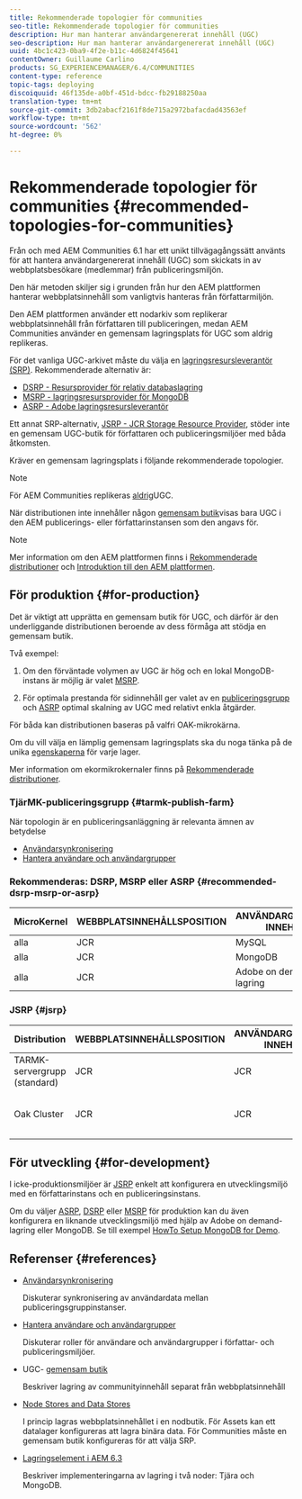 ```yaml
---
title: Rekommenderade topologier för communities
seo-title: Rekommenderade topologier för communities
description: Hur man hanterar användargenererat innehåll (UGC)
seo-description: Hur man hanterar användargenererat innehåll (UGC)
uuid: 4bc1c423-0ba9-4f2e-b11c-4d6824f45641
contentOwner: Guillaume Carlino
products: SG_EXPERIENCEMANAGER/6.4/COMMUNITIES
content-type: reference
topic-tags: deploying
discoiquuid: 46f135de-a0bf-451d-bdcc-fb29188250aa
translation-type: tm+mt
source-git-commit: 3db2abacf2161f8de715a2972bafacdad43563ef
workflow-type: tm+mt
source-wordcount: '562'
ht-degree: 0%

---
```



# Rekommenderade topologier för communities {#recommended-topologies-for-communities}

Från och med AEM Communities 6.1 har ett unikt tillvägagångssätt använts för att hantera användargenererat innehåll (UGC) som skickats in av webbplatsbesökare (medlemmar) från publiceringsmiljön.

Den här metoden skiljer sig i grunden från hur den AEM plattformen hanterar webbplatsinnehåll som vanligtvis hanteras från författarmiljön.

Den AEM plattformen använder ett nodarkiv som replikerar webbplatsinnehåll från författaren till publiceringen, medan AEM Communities använder en gemensam lagringsplats för UGC som aldrig replikeras.

För det vanliga UGC-arkivet måste du välja en [lagringsresursleverantör (SRP)](working-with-srp.md). Rekommenderade alternativ är:

* [DSRP - Resursprovider för relativ databaslagring](dsrp.md)
* [MSRP - lagringsresursprovider för MongoDB](msrp.md)
* [ASRP - Adobe lagringsresursleverantör](asrp.md)

Ett annat SRP-alternativ, [JSRP - JCR Storage Resource Provider](jsrp.md), stöder inte en gemensam UGC-butik för författaren och publiceringsmiljöer med båda åtkomsten.

Kräver en gemensam lagringsplats i följande rekommenderade topologier.

>[!NOTE]
>
>För AEM Communities replikeras [aldrig](working-with-srp.md#ugc-never-replicated)UGC.
>
>När distributionen inte innehåller någon [gemensam butik](working-with-srp.md)visas bara UGC i den AEM publicerings- eller författarinstansen som den angavs för.

>[!NOTE]
>
>Mer information om den AEM plattformen finns i [Rekommenderade distributioner](../../help/sites-deploying/recommended-deploys.md) och [Introduktion till den AEM plattformen](../../help/sites-deploying/data-store-config.md).

## För produktion {#for-production}

Det är viktigt att upprätta en gemensam butik för UGC, och därför är den underliggande distributionen beroende av dess förmåga att stödja en gemensam butik.

Två exempel:

1) Om den förväntade volymen av UGC är hög och en lokal MongoDB-instans är möjlig är valet [MSRP](msrp.md).

2) För optimala prestanda för sidinnehåll ger valet av en [publiceringsgrupp](../../help/sites-deploying/recommended-deploys.md#tarmk-farm) och [ASRP](asrp.md) optimal skalning av UGC med relativt enkla åtgärder.

För båda kan distributionen baseras på valfri OAK-mikrokärna.

Om du vill välja en lämplig gemensam lagringsplats ska du noga tänka på de unika [egenskaperna](working-with-srp.md#characteristics-of-srp-options) för varje lager.

Mer information om ekormikrokernaler finns på [Rekommenderade distributioner](../../help/sites-deploying/recommended-deploys.md).

### TjärMK-publiceringsgrupp {#tarmk-publish-farm}

När topologin är en publiceringsanläggning är relevanta ämnen av betydelse

* [Användarsynkronisering](sync.md)
* [Hantera användare och användargrupper](users.md)

### Rekommenderas: DSRP, MSRP eller ASRP {#recommended-dsrp-msrp-or-asrp}

| MicroKernel | WEBBPLATSINNEHÅLLSPOSITION | ANVÄNDARGENERERAT INNEHÅLL | LAGRINGSRESURSANORDNARE | VANLIG FÖRVARING |
|-------------|------------------------|----------------------------------|---------------------------|---------------|
| alla | JCR | MySQL | DSRP | Ja |
| alla | JCR | MongoDB | MSRP | Ja |
| alla | JCR | Adobe on demand-lagring | ASRP | Ja |

### JSRP {#jsrp}


| Distribution | WEBBPLATSINNEHÅLLSPOSITION | ANVÄNDARGENERERAT INNEHÅLL | LAGRINGSRESURSANORDNARE | VANLIG FÖRVARING |
|----------------------|------------------------|----------------------------------|---------------------------|---------------------------------|
| TARMK-servergrupp (standard) | JCR | JCR | JSRP | Nej |
| Oak Cluster | JCR | JCR | JSRP | Yesfor publish environment only |

## För utveckling {#for-development}

I icke-produktionsmiljöer är [JSRP](jsrp.md) enkelt att konfigurera en utvecklingsmiljö med en författarinstans och en publiceringsinstans.

Om du väljer [ASRP](asrp.md), [DSRP](dsrp.md) eller [MSRP](msrp.md) för produktion kan du även konfigurera en liknande utvecklingsmiljö med hjälp av Adobe on demand-lagring eller MongoDB. Se till exempel [HowTo Setup MongoDB for Demo](demo-mongo.md).

## Referenser {#references}

* [Användarsynkronisering](sync.md)

   Diskuterar synkronisering av användardata mellan publiceringsgruppinstanser.

* [Hantera användare och användargrupper](users.md)

   Diskuterar roller för användare och användargrupper i författar- och publiceringsmiljöer.

* UGC- [gemensam butik](working-with-srp.md)

   Beskriver lagring av communityinnehåll separat från webbplatsinnehåll

* [Node Stores and Data Stores](../../help/sites-deploying/data-store-config.md)

   I princip lagras webbplatsinnehållet i en nodbutik. För Assets kan ett datalager konfigureras att lagra binära data. För Communities måste en gemensam butik konfigureras för att välja SRP.

* [Lagringselement i AEM 6.3](../../help/sites-deploying/storage-elements-in-aem-6.md)

   Beskriver implementeringarna av lagring i två noder: Tjära och MongoDB.
